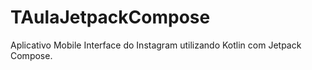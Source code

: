 # TAulaJetpackCompose

Aplicativo Mobile Interface do Instagram utilizando Kotlin com Jetpack Compose.
